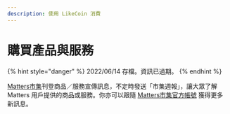 ```yaml
---
description: 使用 LikeCoin 消費
---
```


# 購買產品與服務

{% hint style="danger" %}
2022/06/14 存檔。資訊已過期。
{% endhint %}

[Matters市集](https://matters.news/tags/VGFnOjE2NDIx)刊登商品／服務宣傳訊息，不定時發送「市集週報」，讓大眾了解 Matters 用戶提供的商品或服務。你亦可以跟隨 [Matters市集官方帳號](https://matters.news/@mattersmarket) 獲得更多新訊息。
